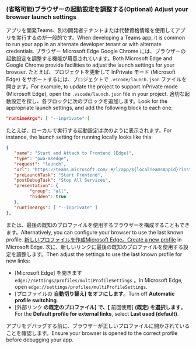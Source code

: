 ### <a name="optional-adjust-your-browser-launch-settings"></a><span data-ttu-id="cdd6b-101">(省略可能)ブラウザーの起動設定を調整する</span><span class="sxs-lookup"><span data-stu-id="cdd6b-101">(Optional) Adjust your browser launch settings</span></span>

<span data-ttu-id="cdd6b-102">アプリを開発Teams、別の開発者テナントまたは代替資格情報を使用してアプリを実行するのが一般的です。</span><span class="sxs-lookup"><span data-stu-id="cdd6b-102">When developing a Teams app, it is common to run your app in an alternate developer tenant or with alternate credentials.</span></span>  <span data-ttu-id="cdd6b-103">ブラウザー Microsoft Edge Google Chrome には、ブラウザーの起動設定を調整する機能が用意されています。</span><span class="sxs-lookup"><span data-stu-id="cdd6b-103">Both Microsoft Edge and Google Chrome provide facilities to adjust the launch settings for your browser.</span></span>  <span data-ttu-id="cdd6b-104">たとえば、プロジェクトを更新して InPrivate モード (Microsoft Edge) をサポートするには、プロジェクトで `.vscode/launch.json` ファイルを開きます。</span><span class="sxs-lookup"><span data-stu-id="cdd6b-104">For example, to update the project to support InPrivate mode (Microsoft Edge), open the `.vscode/launch.json` file in your project.</span></span>  <span data-ttu-id="cdd6b-105">適切な起動設定を探し、各ブロックに次のブロックを追加します。</span><span class="sxs-lookup"><span data-stu-id="cdd6b-105">Look for the appropriate launch settings, and add the following block to each one:</span></span>

``` json
"runtimeArgs": [ "--inprivate" ]
```

<span data-ttu-id="cdd6b-106">たとえば、ローカルで実行する起動設定は次のように表示されます。</span><span class="sxs-lookup"><span data-stu-id="cdd6b-106">For instance, the launch setting for running locally looks like this:</span></span>

``` json
{
   "name": "Start and Attach to Frontend (Edge)",
   "type": "pwa-msedge",
   "request": "launch",
   "url": "https://teams.microsoft.com/_#/l/app/${localTeamsAppId}?installAppPackage=true",
   "preLaunchTask": "Start Frontend",
   "postDebugTask": "Stop All Services",
   "presentation": {
         "group": "all",
         "hidden": true
   },
   "runtimeArgs": [ "--inprivate" ]
},
```

<span data-ttu-id="cdd6b-107">または、最後の既知のプロファイルを使用するブラウザーを構成することもできます。</span><span class="sxs-lookup"><span data-stu-id="cdd6b-107">Alternatively, you can configure your browser to use the last known profile.</span></span> <span data-ttu-id="cdd6b-108">[新しいプロファイルを作成Microsoft Edge。](https://support.microsoft.com/topic/sign-in-and-create-multiple-profiles-in-microsoft-edge-df94e622-2061-49ae-ad1d-6f0e43ce6435)</span><span class="sxs-lookup"><span data-stu-id="cdd6b-108">[Create a new profile](https://support.microsoft.com/topic/sign-in-and-create-multiple-profiles-in-microsoft-edge-df94e622-2061-49ae-ad1d-6f0e43ce6435) in Microsoft Edge.</span></span>  <span data-ttu-id="cdd6b-109">次に、新しいリンクに最後の既知のプロファイルを使用する設定を調整します。</span><span class="sxs-lookup"><span data-stu-id="cdd6b-109">Then adjust the settings to use the last known profile for new links:</span></span>

- <span data-ttu-id="cdd6b-110">[Microsoft Edge] を開きます `edge://settings/profiles/multiProfileSettings` 。</span><span class="sxs-lookup"><span data-stu-id="cdd6b-110">In Microsoft Edge, open `edge://settings/profiles/multiProfileSettings`.</span></span>
- <span data-ttu-id="cdd6b-111">[プロファイルの **自動切り替え] をオフにします**。</span><span class="sxs-lookup"><span data-stu-id="cdd6b-111">Turn off **Automatic profile switching**.</span></span>
- <span data-ttu-id="cdd6b-112">[外部リンク **の既定のプロファイル] で、[** 前回使用] **(既定) を選択します**。</span><span class="sxs-lookup"><span data-stu-id="cdd6b-112">For the **Default profile for external links**, select **Last used (default)**.</span></span>

<span data-ttu-id="cdd6b-113">アプリをデバッグする前に、ブラウザーが正しいプロファイルに開かされていることを確認します。</span><span class="sxs-lookup"><span data-stu-id="cdd6b-113">Ensure your browser is opened to the correct profile before debugging your app.</span></span>
